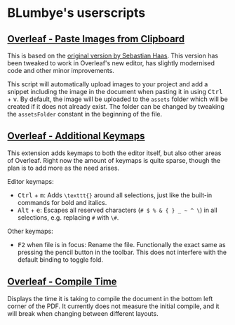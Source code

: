 # BLumbye's userscripts
## [Overleaf - Paste Images from Clipboard](https://github.com/BLumbye/overleaf-userscripts/raw/master/Overleaf-PasteImagesFromClipboard.user.js)
This is based on the [original version by Sebastian Haas](https://github.com/cmprmsd/Overleaf-Image-Helper). This version has been tweaked to work in Overleaf's new editor, has slightly modernised code and other minor improvements.

This script will automatically upload images to your project and add a snippet including the image in the document when pasting it in using <kbd>Ctrl</kbd> + <kbd>v</kbd>. By default, the image will be uploaded to the `assets` folder which will be created if it does not already exist. The folder can be changed by tweaking the `assetsFolder` constant in the beginning of the file.

## [Overleaf - Additional Keymaps](https://github.com/BLumbye/overleaf-userscripts/raw/master/Overleaf-AdditionalKeymaps.user.js)
This extension adds keymaps to both the editor itself, but also other areas of Overleaf. Right now the amount of keymaps is quite sparse, though the plan is to add more as the need arises.

Editor keymaps:
- <kbd>Ctrl</kbd> + <kbd>m</kbd>: Adds `\texttt{}` around all selections, just like the built-in commands for bold and italics.
- <kbd>Alt</kbd> + <kbd>e</kbd>: Escapes all reserved characters (`# $ % & { } _ ~ ^ \`) in all selections, e.g. replacing `#` with `\#`.

Other keymaps:
- <kbd>F2</kbd> when file is in focus: Rename the file. Functionally the exact same as pressing the pencil button in the toolbar. This does not interfere with the default binding to toggle fold.

## [Overleaf - Compile Time](https://github.com/BLumbye/overleaf-userscripts/raw/master/Overleaf-CompileTime.user.js)
Displays the time it is taking to compile the document in the bottom left corner of the PDF. It currently does not measure the initial compile, and it will break when changing between different layouts.

